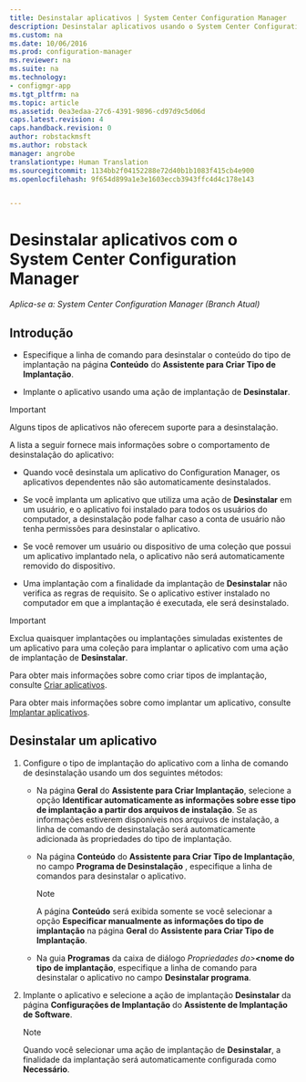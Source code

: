 ```yaml
---
title: Desinstalar aplicativos | System Center Configuration Manager
description: Desinstalar aplicativos usando o System Center Configuration Manager
ms.custom: na
ms.date: 10/06/2016
ms.prod: configuration-manager
ms.reviewer: na
ms.suite: na
ms.technology:
- configmgr-app
ms.tgt_pltfrm: na
ms.topic: article
ms.assetid: 0ea3edaa-27c6-4391-9896-cd97d9c5d06d
caps.latest.revision: 4
caps.handback.revision: 0
author: robstackmsft
ms.author: robstack
manager: angrobe
translationtype: Human Translation
ms.sourcegitcommit: 1134bb2f04152288e72d40b1b1083f415cb4e900
ms.openlocfilehash: 9f654d899a1e3e1603eccb3943ffc4d4c178e143


---
```

# <a name="uninstall-applications-with-system-center-configuration-manager"></a>Desinstalar aplicativos com o System Center Configuration Manager

*Aplica-se a: System Center Configuration Manager (Branch Atual)*


## <a name="introduction"></a>Introdução  
  
-   Especifique a linha de comando para desinstalar o conteúdo do tipo de implantação na página **Conteúdo** do **Assistente para Criar Tipo de Implantação**.  

-   Implante o aplicativo usando uma ação de implantação de **Desinstalar**.  

> [!IMPORTANT]  
>  Alguns tipos de aplicativos não oferecem suporte para a desinstalação.  

 A lista a seguir fornece mais informações sobre o comportamento de desinstalação do aplicativo:  

-   Quando você desinstala um aplicativo do Configuration Manager, os aplicativos dependentes não são automaticamente desinstalados.  

-   Se você implanta um aplicativo que utiliza uma ação de **Desinstalar** em um usuário, e o aplicativo foi instalado para todos os usuários do computador, a desinstalação pode falhar caso a conta de usuário não tenha permissões para desinstalar o aplicativo.  

-   Se você remover um usuário ou dispositivo de uma coleção que possui um aplicativo implantado nela, o aplicativo não será automaticamente removido do dispositivo.  

-   Uma implantação com a finalidade da implantação de **Desinstalar** não verifica as regras de requisito. Se o aplicativo estiver instalado no computador em que a implantação é executada, ele será desinstalado.  

> [!IMPORTANT]  
>  Exclua quaisquer implantações ou implantações simuladas existentes de um aplicativo para uma coleção para implantar o aplicativo com uma ação de implantação de **Desinstalar**.  
  
 Para obter mais informações sobre como criar tipos de implantação, consulte [Criar aplicativos](../../apps/deploy-use/create-applications.md).  
  
 Para obter mais informações sobre como implantar um aplicativo, consulte [Implantar aplicativos](../../apps/deploy-use/deploy-applications.md).  
  
## <a name="uninstall-an-application"></a>Desinstalar um aplicativo  

1.  Configure o tipo de implantação do aplicativo com a linha de comando de desinstalação usando um dos seguintes métodos:  

    -   Na página **Geral** do **Assistente para Criar Implantação**, selecione a opção **Identificar automaticamente as informações sobre esse tipo de implantação a partir dos arquivos de instalação**. Se as informações estiverem disponíveis nos arquivos de instalação, a linha de comando de desinstalação será automaticamente adicionada às propriedades do tipo de implantação.  

    -   Na página **Conteúdo** do **Assistente para Criar Tipo de Implantação**, no campo **Programa de Desinstalação** , especifique a linha de comandos para desinstalar o aplicativo.  

        > [!NOTE]  
        >  A página **Conteúdo** será exibida somente se você selecionar a opção **Especificar manualmente as informações do tipo de implantação** na página **Geral** do **Assistente para Criar Tipo de Implantação**.  

    -   Na guia **Programas** da caixa de diálogo *Propriedades do\>***<nome do tipo de implantação**, especifique a linha de comando para desinstalar o aplicativo no campo **Desinstalar programa**.  

2.  Implante o aplicativo e selecione a ação de implantação **Desinstalar** da página **Configurações de Implantação** do **Assistente de Implantação de Software**.  

    > [!NOTE]  
    >  Quando você selecionar uma ação de implantação de **Desinstalar**, a finalidade da implantação será automaticamente configurada como **Necessário**.  



<!--HONumber=Nov16_HO1-->


